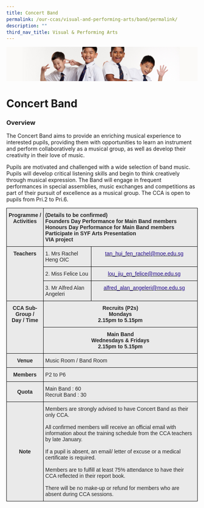 ```yaml
---
title: Concert Band
permalink: /our-ccas/visual-and-performing-arts/band/permalink/
description: ""
third_nav_title: Visual & Performing Arts
---
```

![](/images/Sub-banner2.jpg)

Concert Band
============

### Overview

  

The Concert Band aims to provide an enriching musical experience to interested pupils, providing them with opportunities to learn an instrument and perform collaboratively as a musical group, as well as develop their creativity in their love of music.

  

Pupils are motivated and challenged with a wide selection of band music. Pupils will develop critical listening skills and begin to think creatively through musical expression. The Band will engage in frequent performances in special assemblies, music exchanges and competitions as part of their pursuit of excellence as a musical group. The CCA is open to pupils from Pri.2 to Pri.6.

<style type="text/css">
.tg  {border-collapse:collapse;border-spacing:0;}
.tg td{border-color:black;border-style:solid;border-width:1px;font-family:Arial, sans-serif;font-size:14px;
  overflow:hidden;padding:10px 5px;word-break:normal;}
.tg th{border-color:black;border-style:solid;border-width:1px;font-family:Arial, sans-serif;font-size:14px;
  font-weight:normal;overflow:hidden;padding:10px 5px;word-break:normal;}
.tg .tg-n4qt{background-color:#EAEAEA;color:#222;font-weight:bold;text-align:center;vertical-align:top}
.tg .tg-y7qa{background-color:#EAEAEA;color:#222;text-align:left;vertical-align:top}
.tg .tg-8l4p{background-color:#EAEAEA;color:#232323;text-align:left;vertical-align:top}
.tg .tg-j0e3{background-color:#EAEAEA;color:#222;font-weight:bold;text-align:center;vertical-align:middle}
.tg .tg-rsx2{background-color:#EAEAEA;color:#232323;font-weight:bold;text-align:center;vertical-align:top}
.tg .tg-bt94{background-color:#EAEAEA;color:#232323;font-weight:bold;text-align:left;vertical-align:top}
.tg .tg-b6rm{background-color:#EAEAEA;color:#21088A;text-align:center;vertical-align:top}
</style>
<table class="tg">
<thead>
  <tr>
    <th class="tg-rsx2">Programme / <br>Activities</th>
    <th class="tg-bt94" colspan="2">(Details to be confirmed)<br>Founders Day Performance for Main Band members<br>Honours Day Performance for Main Band members<br>Participate in SYF Arts Presentation<br>VIA project</th>
  </tr>
</thead>
<tbody>
  <tr>
    <td class="tg-rsx2" rowspan="3">Teachers<br><br><br><br></td>
    <td class="tg-8l4p">1. <span style="color:#222">Mrs Rachel Heng OIC</span></td>
    <td class="tg-b6rm"><a href="mailto:tan_hui_fen_rachel@moe.edu.sg"><span style="text-decoration:none;color:#21088A">tan_hui_fen_rachel@moe.edu.sg</span></a><br></td>
  </tr>
  <tr>
    <td class="tg-8l4p">2. <span style="color:#222">Miss Felice Lou</span></td>
    <td class="tg-b6rm"><a href="mailto:lou_jiu_en_felice@moe.edu.sg"><span style="text-decoration:none;color:#21088A">lou_jiu_en_felice@moe.edu.sg</span></a><br></td>
  </tr>
  <tr>
    <td class="tg-8l4p">3. Mr Alfred Alan Angeleri</td>
    <td class="tg-b6rm"><a href="mailto:alfred_alan_angeleri@moe.edu.sg"><span style="text-decoration:none;color:#21088A">alfred_alan_angeleri@moe.edu.sg</span></a><br></td>
  </tr>
  <tr>
    <td class="tg-rsx2" rowspan="2">CCA Sub-Group /<br>Day / Time<br><br><br><br> </td>
    <td class="tg-rsx2" colspan="2">Recruits (P2s)<br>Mondays<br>2.15pm to 5.15pm</td>
  </tr>
  <tr>
    <td class="tg-rsx2" colspan="2">Main Band<br>Wednesdays &amp; Fridays<br>2.15pm  to 5.15pm</td>
  </tr>
  <tr>
    <td class="tg-n4qt"> Venue</td>
    <td class="tg-y7qa" colspan="2">    Music Room / Band Room<span style="color:#222;background-color:#EAEAEA">   </span></td>
  </tr>
  <tr>
    <td class="tg-j0e3"><span style="color:#222;background-color:#EAEAEA"> </span>Members</td>
    <td class="tg-y7qa" colspan="2">    P2 to P6<span style="color:#222;background-color:#EAEAEA">   </span></td>
  </tr>
  <tr>
    <td class="tg-j0e3"><span style="color:#222;background-color:#EAEAEA"> </span>Quota</td>
    <td class="tg-y7qa" colspan="2">    Main Band : 60<br>    Recruit Band : 30<span style="color:#222;background-color:#EAEAEA">   </span></td>
  </tr>
  <tr>
    <td class="tg-j0e3"><span style="color:#222;background-color:#EAEAEA"> </span>Note</td>
    <td class="tg-y7qa" colspan="2">Members are strongly advised to have Concert Band as their only CCA.<br><br>All confirmed members will receive an official email with information about the training schedule from the CCA teachers by late January.<br><br>If a pupil is absent, an email/ letter of excuse or a medical certificate is required.<br><br>Members are to fulfill at least 75% attendance to have their CCA reflected in their report book. <br><br>There will be no make-up or refund for members who are absent during CCA sessions.   </td>
  </tr>
</tbody>
</table>

